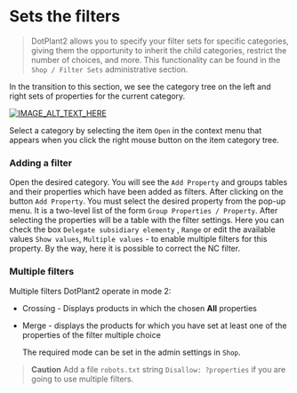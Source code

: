 # Sets the filters

> DotPlant2 allows you to specify your filter sets for specific categories, giving them the opportunity to inherit the child categories, restrict the number of choices, and more. This functionality can be found in the `Shop / Filter Sets` administrative section.

In the transition to this section, we see the category tree on the left and right sets of properties for the current category.

[![IMAGE_ALT_TEXT_HERE](http://st-1.dotplant.ru/docs-assets/filter-sets.png)](http://st-1.dotplant.ru/docs-assets/filter-sets.png)

Select a category by selecting the item `Open` in the context menu that appears when you click the right mouse button on the item category tree.

### Adding a filter

Open the desired category. You will see the `Add Property` and groups tables and their properties which have been added as filters. After clicking on the button `Add Property`. You must select the desired property from the pop-up menu. It is a two-level list of the form `Group Properties / Property`. After selecting the properties will be a table with the filter settings. Here you can check the box `Delegate subsidiary elementy` , `Range` or edit the available values `Show values`, `Multiple values` - to enable multiple filters for this property. By the way, here it is possible to correct the NC filter.

### Multiple filters
    
Multiple filters DotPlant2 operate in mode 2:
    
- Crossing - Displays products in which the chosen **All** properties
- Merge - displays the products for which you have set at least one of the properties of the filter multiple choice
  
  The required mode can be set in the admin settings in `Shop`.

> **Caution**
> Add a file `robots.txt` string `Disallow: ?properties` if you are going to use multiple filters.